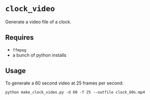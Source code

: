 # `clock_video`

Generate a video file of a clock.

## Requires

  * `ffmpeg`
  * a bunch of python installs

## Usage

To generate a 60 second video at 25 frames per second:

```
python make_clock_video.py -d 60 -f 25 --outfile clock_60s.mp4
```
